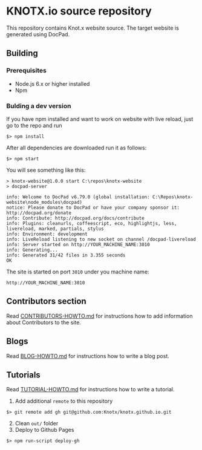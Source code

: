 # KNOTX.io source repository

This repository contains Knot.x website source. The target website is generated using DocPad.

## Building
### Prerequisites

- Node.js 6.x or higher installed
- Npm

### Bulding a dev version

If you have npm installed and want to work on website with live reload, just go to the repo and run
```
$> npm install
```
After all dependencies are downloaded run it as follows:
```
$> npm start
```
You will see something like this:
```
> knotx-website@1.0.0 start C:\repos\knotx-website
> docpad-server

info: Welcome to DocPad v6.79.0 (global installation: C:\Repos\knotx-website\node_modules\docpad)
notice: Please donate to DocPad or have your company sponsor it: http://docpad.org/donate
info: Contribute: http://docpad.org/docs/contribute
info: Plugins: cleanurls, coffeescript, eco, highlightjs, less, livereload, marked, partials, stylus
info: Environment: development
info: LiveReload listening to new socket on channel /docpad-livereload
info: Server started on http://YOUR_MACHINE_NAME:3010
info: Generating...
info: Generated 31/42 files in 3.355 seconds
OK
```
The site is started on port `3010` under you machine name:
```
http://YOUR_MACHINE_NAME:3010
```

## Contributors section

Read [CONTRIBUTORS-HOWTO.md](CONTRIBUTORS-HOWTO.md) for instructions how to add information about Contributors to the site.

## Blogs

Read [BLOG-HOWTO.md](BLOG-HOWTO.md) for instructions how to write a blog post.

## Tutorials

Read [TUTORIAL-HOWTO.md](TUTORIAL-HOWTO.md) for instructions how to write a tutorial. 

1. Add additional `remote` to this repository
```
$> git remote add gh git@github.com:Knotx/knotx.github.io.git
```
2. Clean `out/` folder
3. Deploy to Github Pages
```
$> npm run-script deploy-gh
```
